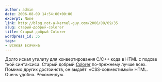 ```yaml
---
author: admin
date: 2006-08-09 14:54:00+00:00
excerpt: None
link: http://blog.not-a-kernel-guy.com/2006/08/09/35
slug: старый-добрый-colorer
title: Старый добрый Colorer
wordpress_id: 35
tags:
- Всякая всячина
---
```


Долго искал утилиту для конвертирования C/C++ кода в HTML с подсветкой синтаксиса. Старый добрый [Colorer](http://colorer.sourceforge.net/) по-прежнему лучше всех. Помимо других достоинств, он выдаёт  «CSS-совместимый» HTML. Очень удобно. Рекомендую.
